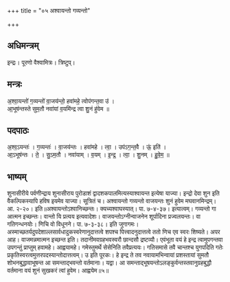 +++
title = "०५ अश्वायन्तो गव्यन्तो"

+++
## अधिमन्त्रम्
इन्द्रः। पूरणो वैश्वामित्रः। त्रिष्टुप्।

## मन्त्रः
अ॒श्वा॒यन्तो॑ ग॒व्यन्तो॑ वा॒जय॑न्तो॒ हवा॑महे॒ त्वोप॑गन्त॒वा उ॑ ।  
आ॒भूष॑न्तस्ते सुम॒तौ नवा॑यां व॒यमि॑न्द्र त्वा शु॒नं हु॑वेम ॥

## पदपाठः
अ॒श्व॒ऽयन्तः॑ । ग॒व्यन्तः॑ । वा॒जय॑न्तः । हवा॑महे । त्वा॒ । उप॑ऽग॒न्त॒वै । ऊं॒ इति॑ ।  
आ॒ऽभूष॑न्तः । ते॒ । सु॒ऽम॒तौ । नवा॑याम् । व॒यम् । इ॒न्द्र॒ । त्वा॒ । शु॒नम् । हु॒वे॒म॒ ॥

## भाष्यम्
शुनासीरीये पर्वणीन्द्राय शुनासीराय पुरोडाशं द्वादशकपालमित्यस्याश्वायन्त इत्येषा याज्या। इन्द्रो देवा शुन इति वैकल्पिकस्यापि हविष इयमेव याज्या। सूत्रितं च। अश्वायन्तो गव्यन्तो वाजयन्तः शुनं हुवेम मघवानमिन्द्रम्। आ. २-२०। इति॥अश्वायन्तोऽश्वानिच्छन्तः। क्यच्यश्वाघस्यात्। पा. ७-४-३७। इत्यात्वम्। गव्यन्तो गा आत्मन इच्छन्तः। वान्तो यि प्रत्यय इत्यवादेशः। वाजयन्तोऽग्नीन्वाजनेन शूर्पादिना प्रज्वलयन्तः। वा गतिगन्धनयोः। णिचि वो विधूनने। पा. ७-३-३८। इति जुगागमः। अस्माच्छतर्यदुपदेशाल्लसार्वधादुकस्वरेणानुदात्तत्वे शपश्च पित्त्वादनुदात्तत्वे ततो णिच एव स्वरः शिष्यते। अपर आह। वाजमन्नमात्मन इच्छन्त इति। तदानीमवग्रहभवस्वरौ छान्दसौ द्रष्टव्यौ। एवंभूता वयं हे इन्द्र त्वामुपगन्तवा उपगन्तुं प्राप्तुम् हवामहे। आह्वयामहे। गमेस्तुमर्थे सेसेनिति तवैप्रत्ययः। गतिसमासे तवै चान्तश्च युगपदिति गतेः प्रकृतिस्वरत्वमुत्तरपदस्यान्तोदात्तत्वम्। उ इति पूरकः। हे इन्द्र ते तव नवायामभिन्वायां प्रशस्तायां सुमतौ शोभनबुद्धावाभूषन्त आ समन्ताद्भवन्तो वर्तमानाः। यद्वा। आ समन्ताद्भूषयन्तोऽलङ्कुर्वन्तस्तवानुग्रहबुद्धौ वर्तमाना वयं शुनं सुखकरं त्वां हुवेम। आह्वयेम॥५॥
